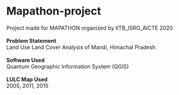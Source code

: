 # Mapathon-project
Project made for MAPATHON organized by IITB_ISRO_AICTE 2020<br><br>
<b>Problem Statement</b> <br>
Land Use Land Cover Analysis of Mandi, Himachal Pradesh <br><br>
<b>Software Used</b> <br>
Quantum Geographic Information System (QGIS) <br><br>
<b>LULC Map Used</b><br>
2005, 2011, 2015<br><br>



